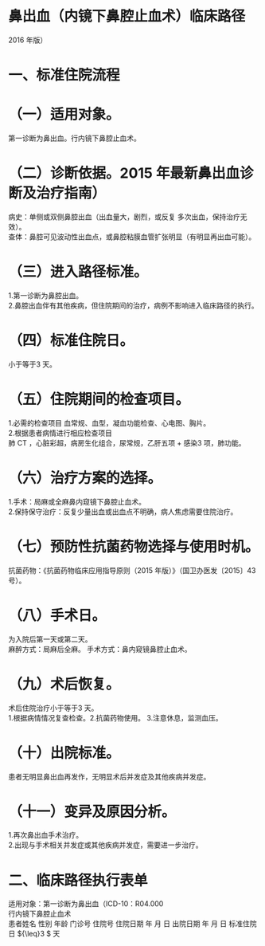 # 鼻出血（内镜下鼻腔止血术）临床路径  
2016 年版）  
# 一、标准住院流程  
# （一）适用对象。  
第一诊断为鼻出血。行内镜下鼻腔止血术。  
# （二）诊断依据。2015 年最新鼻出血诊断及治疗指南）  
病史：单侧或双侧鼻腔出血（出血量大，剧烈，或反复 多次出血，保持治疗无效）。  
查体：鼻腔可见波动性出血点，或鼻腔粘膜血管扩张明显（有明显再出血可能）。  
# （三）进入路径标准。  
1.第一诊断为鼻腔出血。  
2.鼻腔出血伴有其他疾病，但住院期间的治疗，病例不影响进入临床路径的执行。  
# （四）标准住院日。  
小于等于3 天。  
# （五）住院期间的检查项目。  
1.必需的检查项目 血常规、血型，凝血功能检查、心电图、胸片。  
2.根据患者病情进行相应检查项目  
肺 CT ，心脏彩超，病房生化组合，尿常规，乙肝五项 + 感染3 项，肺功能。  
# （六）治疗方案的选择。  
1.手术：局麻或全麻鼻内窥镜下鼻腔止血术。  
2.保持保守治疗：反复少量出血或出血点不明确，病人焦虑需要住院治疗。  
# （七）预防性抗菌药物选择与使用时机。  
抗菌药物：《抗菌药物临床应用指导原则（2015 年版）》（国卫办医发〔2015〕43 号）。  
# （八）手术日。  
为入院后第一天或第二天。  
麻醉方式：局麻后全麻。 手术方式：鼻内窥镜鼻腔止血术。  
# （九）术后恢复。  
术后住院治疗小于等于3 天。  
1.根据病情情况复查检查。2.抗菌药物使用。 3.注意休息，监测血压。  
# （十）出院标准。  
患者无明显鼻出血再发作，无明显术后并发症及其他疾病并发症。  
# （十一）变异及原因分析。  
1.再次鼻出血手术治疗。  
2.出现与手术相关并发症或其他疾病并发症，需要进一步治疗。  
# 二、临床路径执行表单  
适用对象：第一诊断为鼻出血（ICD-10：R04.000  
行内镜下鼻腔止血术  
患者姓名             性别    年龄        门诊号         住院号        住院日期       年  月  日   出院日期      年  月   日   标准住院日 ${\leq}3 $ 天  
